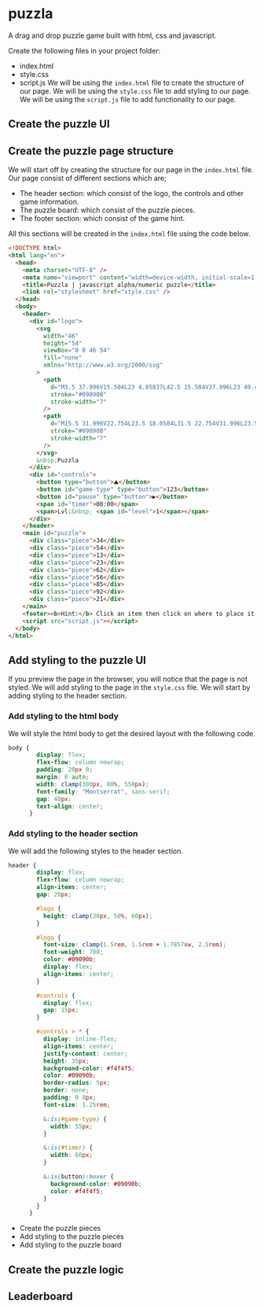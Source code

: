 # puzzla
 A drag and drop puzzle game built with html, css and javascript.

 Create the following files in your project folder:
  - index.html
  - style.css
  - script.js
We will be using the `index.html` file to create the structure of our page. We will be using the `style.css` file to add styling to our page. We will be using the `script.js` file to add functionality to our page.
## Create the puzzle UI
## Create the puzzle page structure
We will start off by creating the structure for our page in the `index.html` file. Our page consist of different sections which are;
- The header section: which consist of the logo, the controls and other game information.
- The puzzle board: which consist of the puzzle pieces.
- The footer section: which consist of the game hint.

All this sections will be created in the `index.html` file using the code below.
```html
<!DOCTYPE html>
<html lang="en">
  <head>
    <meta charset="UTF-8" />
    <meta name="viewport" content="width=device-width, initial-scale=1.0" />
    <title>Puzzla | javascript alpha/numeric puzzle</title>
    <link rel="stylesheet" href="style.css" />
  </head>
  <body>
    <header>
      <div id="logo">
        <svg
          width="46"
          height="54"
          viewBox="0 0 46 54"
          fill="none"
          xmlns="http://www.w3.org/2000/svg"
        >
          <path
            d="M3.5 37.996V15.504L23 4.05837L42.5 15.504V37.996L23 49.4416L3.5 37.996Z"
            stroke="#09090B"
            stroke-width="7"
          />
          <path
            d="M15.5 31.996V22.754L23.5 18.0584L31.5 22.754V31.996L23.5 36.6916L15.5 31.996Z"
            stroke="#09090B"
            stroke-width="7"
          />
        </svg>
        &nbsp;Puzzla
      </div>
      <div id="controls">
        <button type="button">⛰</button>
        <button id="game-type" type="button">123</button>
        <button id="pause" type="button">▶</button>
        <span id="timer">00:00</span>
        <span>Lvl:&nbsp; <span id="level">1</span></span>
      </div>
    </header>
    <main id="puzzle">
      <div class="piece">34</div>
      <div class="piece">54</div>
      <div class="piece">13</div>
      <div class="piece">23</div>
      <div class="piece">62</div>
      <div class="piece">56</div>
      <div class="piece">85</div>
      <div class="piece">92</div>
      <div class="piece">21</div>
    </main>
    <footer><b>Hint:</b> Click an item then click on where to place it.</footer>
    <script src="script.js"></script>
  </body>
</html>
```

## Add styling to the puzzle UI
If you preview the page in the browser, you will notice that the page is not styled. We will add styling to the page in the `style.css` file. We will start by adding styling to the header section.
### Add styling to the html body
We will style the html body to get the desired layout with the following code.
```css
body {
        display: flex;
        flex-flow: column nowrap;
        padding: 20px 0;
        margin: 0 auto;
        width: clamp(300px, 80%, 550px);
        font-family: "Montserrat", sans-serif;
        gap: 40px;
        text-align: center;
      }
```
### Add styling to the header section
We will add the following styles to the header section.
```css
header {
        display: flex;
        flex-flow: column nowrap;
        align-items: center;
        gap: 20px;

        #logo {
          height: clamp(30px, 50%, 60px);
        }

        #logo {
          font-size: clamp(1.5rem, 1.5rem + 1.7857vw, 2.5rem);
          font-weight: 700;
          color: #09090b;
          display: flex;
          align-items: center;
        }

        #controls {
          display: flex;
          gap: 15px;
        }

        #controls > * {
          display: inline-flex;
          align-items: center;
          justify-content: center;
          height: 35px;
          background-color: #f4f4f5;
          color: #09090b;
          border-radius: 5px;
          border: none;
          padding: 0 8px;
          font-size: 1.25rem;

          &:is(#game-type) {
            width: 55px;
          }

          &:is(#timer) {
            width: 60px;
          }

          &:is(button):hover {
            background-color: #09090b;
            color: #f4f4f5;
          }
        }
      }
```


- Create the puzzle pieces
- Add styling to the puzzle pieces
- Add styling to the puzzle board

## Create the puzzle logic


## Leaderboard